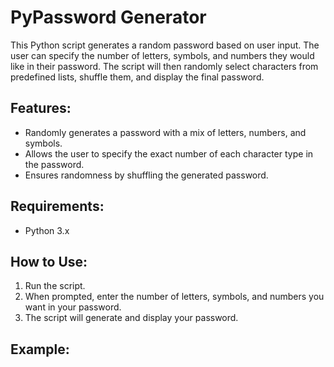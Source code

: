 # PyPassword Generator

This Python script generates a random password based on user input. The user can specify the number of letters, symbols, and numbers they would like in their password. The script will then randomly select characters from predefined lists, shuffle them, and display the final password.

## Features:
- Randomly generates a password with a mix of letters, numbers, and symbols.
- Allows the user to specify the exact number of each character type in the password.
- Ensures randomness by shuffling the generated password.

## Requirements:
- Python 3.x

## How to Use:
1. Run the script.
2. When prompted, enter the number of letters, symbols, and numbers you want in your password.
3. The script will generate and display your password.

## Example:

